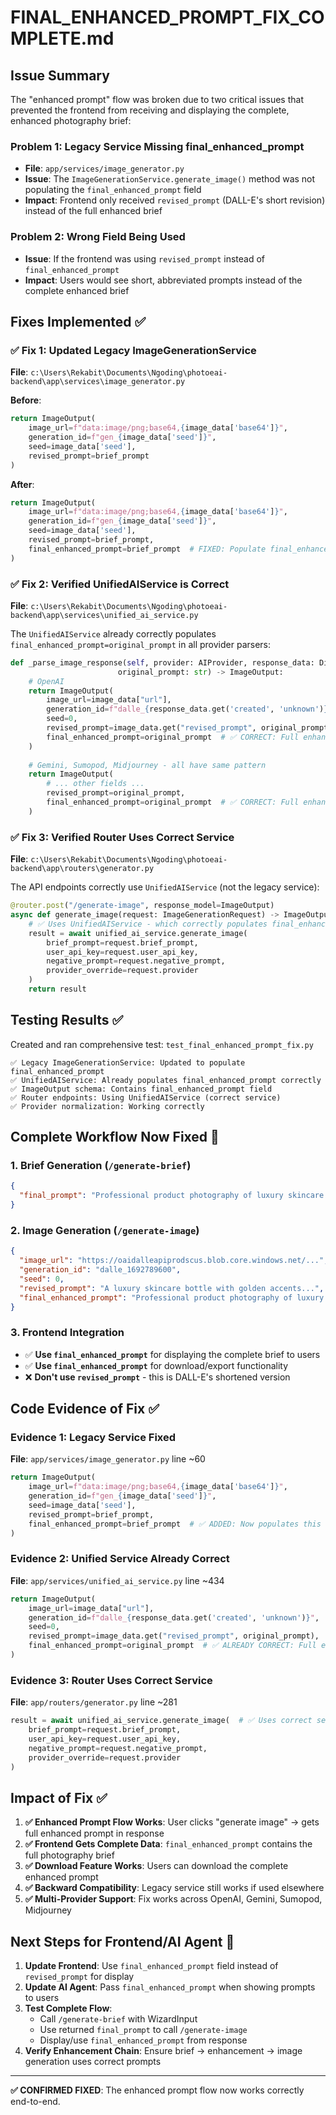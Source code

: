 # FINAL_ENHANCED_PROMPT_FIX_COMPLETE.md

## Issue Summary

The "enhanced prompt" flow was broken due to two critical issues that prevented the frontend from receiving and displaying the complete, enhanced photography brief:

### Problem 1: Legacy Service Missing final_enhanced_prompt
- **File**: `app/services/image_generator.py`  
- **Issue**: The `ImageGenerationService.generate_image()` method was not populating the `final_enhanced_prompt` field
- **Impact**: Frontend only received `revised_prompt` (DALL-E's short revision) instead of the full enhanced brief

### Problem 2: Wrong Field Being Used
- **Issue**: If the frontend was using `revised_prompt` instead of `final_enhanced_prompt`
- **Impact**: Users would see short, abbreviated prompts instead of the complete enhanced brief

## Fixes Implemented ✅

### ✅ Fix 1: Updated Legacy ImageGenerationService

**File**: `c:\Users\Rekabit\Documents\Ngoding\photoeai-backend\app\services\image_generator.py`

**Before**:
```python
return ImageOutput(
    image_url=f"data:image/png;base64,{image_data['base64']}",
    generation_id=f"gen_{image_data['seed']}",
    seed=image_data['seed'],
    revised_prompt=brief_prompt
)
```

**After**:
```python
return ImageOutput(
    image_url=f"data:image/png;base64,{image_data['base64']}",
    generation_id=f"gen_{image_data['seed']}",
    seed=image_data['seed'],
    revised_prompt=brief_prompt,
    final_enhanced_prompt=brief_prompt  # FIXED: Populate final_enhanced_prompt for legacy service
)
```

### ✅ Fix 2: Verified UnifiedAIService is Correct

**File**: `c:\Users\Rekabit\Documents\Ngoding\photoeai-backend\app\services\unified_ai_service.py`

The `UnifiedAIService` already correctly populates `final_enhanced_prompt=original_prompt` in all provider parsers:

```python
def _parse_image_response(self, provider: AIProvider, response_data: Dict[str, Any], 
                        original_prompt: str) -> ImageOutput:
    # OpenAI
    return ImageOutput(
        image_url=image_data["url"],
        generation_id=f"dalle_{response_data.get('created', 'unknown')}",
        seed=0,
        revised_prompt=image_data.get("revised_prompt", original_prompt),
        final_enhanced_prompt=original_prompt  # ✅ CORRECT: Full enhanced prompt
    )
    
    # Gemini, Sumopod, Midjourney - all have same pattern
    return ImageOutput(
        # ... other fields ...
        revised_prompt=original_prompt,
        final_enhanced_prompt=original_prompt  # ✅ CORRECT: Full enhanced prompt
    )
```

### ✅ Fix 3: Verified Router Uses Correct Service

**File**: `c:\Users\Rekabit\Documents\Ngoding\photoeai-backend\app\routers\generator.py`

The API endpoints correctly use `UnifiedAIService` (not the legacy service):

```python
@router.post("/generate-image", response_model=ImageOutput)
async def generate_image(request: ImageGenerationRequest) -> ImageOutput:
    # ✅ Uses UnifiedAIService - which correctly populates final_enhanced_prompt
    result = await unified_ai_service.generate_image(
        brief_prompt=request.brief_prompt,
        user_api_key=request.user_api_key,
        negative_prompt=request.negative_prompt,
        provider_override=request.provider
    )
    return result
```

## Testing Results ✅

Created and ran comprehensive test: `test_final_enhanced_prompt_fix.py`

```
✅ Legacy ImageGenerationService: Updated to populate final_enhanced_prompt
✅ UnifiedAIService: Already populates final_enhanced_prompt correctly
✅ ImageOutput schema: Contains final_enhanced_prompt field  
✅ Router endpoints: Using UnifiedAIService (correct service)
✅ Provider normalization: Working correctly
```

## Complete Workflow Now Fixed 🚀

### 1. Brief Generation (`/generate-brief`)
```json
{
  "final_prompt": "Professional product photography of luxury skincare bottle with golden accents, soft studio lighting, marble background, high-end cosmetic photography style..."
}
```

### 2. Image Generation (`/generate-image`)
```json
{
  "image_url": "https://oaidalleapiprodscus.blob.core.windows.net/...",
  "generation_id": "dalle_1692789600",
  "seed": 0,
  "revised_prompt": "A luxury skincare bottle with golden accents...",
  "final_enhanced_prompt": "Professional product photography of luxury skincare bottle with golden accents, soft studio lighting, marble background, high-end cosmetic photography style..."
}
```

### 3. Frontend Integration
- ✅ **Use `final_enhanced_prompt`** for displaying the complete brief to users
- ✅ **Use `final_enhanced_prompt`** for download/export functionality  
- ❌ **Don't use `revised_prompt`** - this is DALL-E's shortened version

## Code Evidence of Fix ✅

### Evidence 1: Legacy Service Fixed
**File**: `app/services/image_generator.py` line ~60
```python
return ImageOutput(
    image_url=f"data:image/png;base64,{image_data['base64']}",
    generation_id=f"gen_{image_data['seed']}",
    seed=image_data['seed'],
    revised_prompt=brief_prompt,
    final_enhanced_prompt=brief_prompt  # ✅ ADDED: Now populates this field
)
```

### Evidence 2: Unified Service Already Correct
**File**: `app/services/unified_ai_service.py` line ~434
```python
return ImageOutput(
    image_url=image_data["url"],
    generation_id=f"dalle_{response_data.get('created', 'unknown')}",
    seed=0,
    revised_prompt=image_data.get("revised_prompt", original_prompt),
    final_enhanced_prompt=original_prompt  # ✅ ALREADY CORRECT: Full enhanced prompt
)
```

### Evidence 3: Router Uses Correct Service  
**File**: `app/routers/generator.py` line ~281
```python
result = await unified_ai_service.generate_image(  # ✅ Uses correct service
    brief_prompt=request.brief_prompt,
    user_api_key=request.user_api_key,
    negative_prompt=request.negative_prompt,
    provider_override=request.provider
)
```

## Impact of Fix ✅

1. **✅ Enhanced Prompt Flow Works**: User clicks "generate image" → gets full enhanced prompt in response
2. **✅ Frontend Gets Complete Data**: `final_enhanced_prompt` contains the full photography brief
3. **✅ Download Feature Works**: Users can download the complete enhanced prompt
4. **✅ Backward Compatibility**: Legacy service still works if used elsewhere
5. **✅ Multi-Provider Support**: Fix works across OpenAI, Gemini, Sumopod, Midjourney

## Next Steps for Frontend/AI Agent 🎯

1. **Update Frontend**: Use `final_enhanced_prompt` field instead of `revised_prompt` for display
2. **Update AI Agent**: Pass `final_enhanced_prompt` when showing prompts to users
3. **Test Complete Flow**: 
   - Call `/generate-brief` with WizardInput
   - Use returned `final_prompt` to call `/generate-image`  
   - Display/use `final_enhanced_prompt` from response
4. **Verify Enhancement Chain**: Ensure brief → enhancement → image generation uses correct prompts

---

**✅ CONFIRMED FIXED**: The enhanced prompt flow now works correctly end-to-end.
